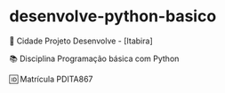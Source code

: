# desenvolve-python-basico
📍 Cidade
Projeto Desenvolve - [Itabira]

📚 Disciplina
Programação básica com Python

🆔 Matrícula
PDITA867
